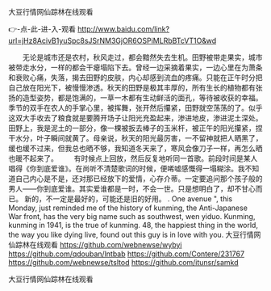 
大豆行情网仙踪林在线观看




👉-点-此-进-入-观看  http://www.baidu.com/link?url=jHz8AcivB1yuSpc8sJSrNM3GjOR6OSPiMLRbBTcVT1O&wd




　　无论是城市还是农村，秋风走过，都会黯然失去生机。田野被带走果实，城市被带走水分，一样的都会干瘪塌陷下去。曾经一边采摘着果实，一边心里在为萧条和衰败心痛，失落，揭去田野的皮肤，内心却感到流血的疼痛。只能在正午时分把自己放在阳光下，被慢慢渗透。秋天的田野是极其丰厚的，所有生长的植物都有张扬的造型姿势，都是饱满的，一草一木都有生动鲜活的面孔，等待被收获的幸福。季节的双手在农人的手掌心里，被挥舞，张开然后攥紧，田野就空荡荡的了。似乎这双大手收去了粮食就是要腾开场子让阳光充盈起来，渗进地皮，渗进泥土深处。田野上，我是泥土的一部分，像一棵被扳去棒子的玉米杆，被正午的阳光攥紧，捏干水分，叶子瞬间就黄了。母亲说，秋天的阳光最厉害，一不留神就把人晒黑了，缓也缓不过来，但我总也晒不够，我知道冬天来了，寒风会像刀子一样，再怎么晒也暖不起来了。
　　有时候点上回放，然后反复地听同一首歌。前段时间是某人唱得《你到底爱谁》。在尚听不清楚歌词的时候，便唏嘘感慨得一塌糊涂。我不知道自己内心是不是，还对那已经放下的爱情，心存介蒂。一定要追问那个孩子般的男人——你到底爱谁。其实爱谁都是一时，不会一世。只是想明白了，却不甘心而已。
	新的，不一定是最好的，可能还是旧的好用。
. One avenue ", this Monday, just reminded me of the history of kunming, the Anti-Japanese War front, has the very big name such as southwest, wen yiduo.
Kunming, kunming in 1941, is the true of kunming.
48, the happiest thing in the world, the way you like dying live, found out this guy is in love with you.
大豆行情网仙踪林在线观看 https://github.com/webnewse/wybyi
https://github.com/qdouban/lntbab
https://github.com/Contere/231767
https://github.com/webnewse/tsltod
https://github.com/itunsr/samkd





大豆行情网仙踪林在线观看
